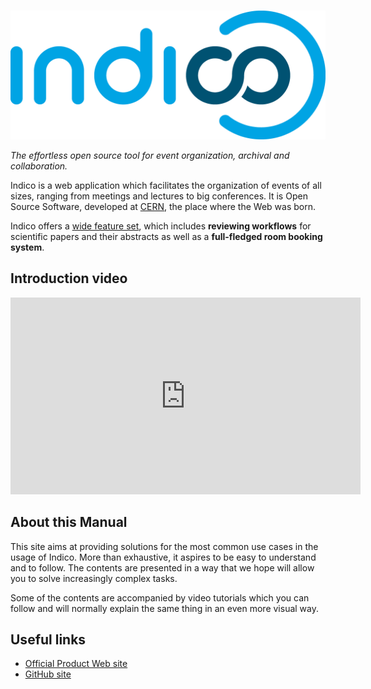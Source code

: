 #

![Indico Logo](assets/logo.png)

*The effortless open source tool for event organization, archival and collaboration.*

Indico is a web application which facilitates the organization of events of all sizes, ranging from meetings and
lectures to big conferences. It is Open Source Software, developed at [CERN](https://home.cern), the place where
the Web was born.

Indico offers a [wide feature set](https://getindico.io/features), which includes **reviewing workflows** for scientific
papers and their abstracts as well as a **full-fledged room booking system**.

## Introduction video

<iframe width="560" height="315" src="https://www.youtube.com/embed/yo8rgg9dOcc" frameborder="0" allowfullscreen></iframe>

## About this Manual

This site aims at providing solutions for the most common use cases in the usage of Indico. More than exhaustive,
it aspires to be easy to understand and to follow. The contents are presented in a way that we hope will allow you to
solve increasingly complex tasks.

Some of the contents are accompanied by video tutorials which you can follow and will normally explain the same thing
in an even more visual way.

## Useful links

 * [Official Product Web site](https://getindico.io)
 * [GitHub site](https://github.com/indico/indico)

